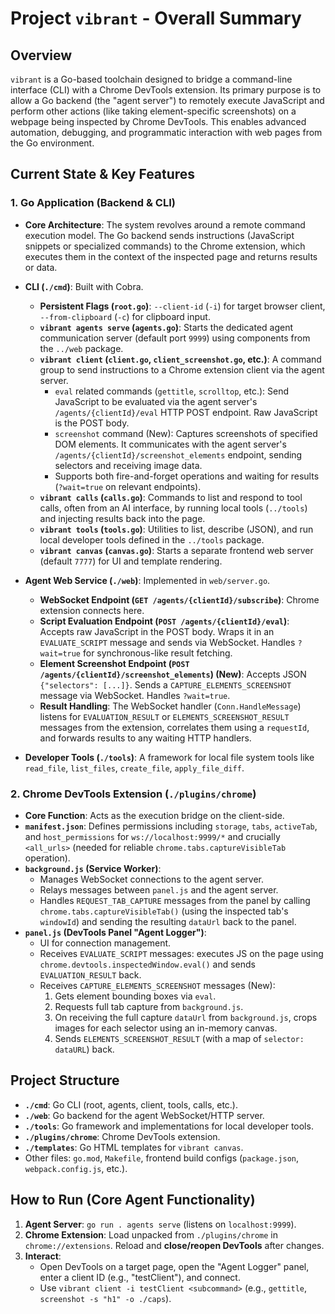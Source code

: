 # Project `vibrant` - Overall Summary

## Overview

`vibrant` is a Go-based toolchain designed to bridge a command-line interface (CLI) with a Chrome DevTools extension. Its primary purpose is to allow a Go backend (the "agent server") to remotely execute JavaScript and perform other actions (like taking element-specific screenshots) on a webpage being inspected by Chrome DevTools. This enables advanced automation, debugging, and programmatic interaction with web pages from the Go environment.

## Current State & Key Features

### 1. Go Application (Backend & CLI)

*   **Core Architecture**: The system revolves around a remote command execution model. The Go backend sends instructions (JavaScript snippets or specialized commands) to the Chrome extension, which executes them in the context of the inspected page and returns results or data.
*   **CLI (`./cmd`)**: Built with Cobra.
    *   **Persistent Flags (`root.go`)**: `--client-id` (`-i`) for target browser client, `--from-clipboard` (`-c`) for clipboard input.
    *   **`vibrant agents serve` (`agents.go`)**: Starts the dedicated agent communication server (default port `9999`) using components from the `../web` package.
    *   **`vibrant client` (`client.go`, `client_screenshot.go`, etc.)**: A command group to send instructions to a Chrome extension client via the agent server.
        *   `eval` related commands (`gettitle`, `scrolltop`, etc.): Send JavaScript to be evaluated via the agent server's `/agents/{clientId}/eval` HTTP POST endpoint. Raw JavaScript is the POST body.
        *   `screenshot` command (New): Captures screenshots of specified DOM elements. It communicates with the agent server's `/agents/{clientId}/screenshot_elements` endpoint, sending selectors and receiving image data.
        *   Supports both fire-and-forget operations and waiting for results (`?wait=true` on relevant endpoints).
    *   **`vibrant calls` (`calls.go`)**: Commands to list and respond to tool calls, often from an AI interface, by running local tools (`../tools`) and injecting results back into the page.
    *   **`vibrant tools` (`tools.go`)**: Utilities to list, describe (JSON), and run local developer tools defined in the `../tools` package.
    *   **`vibrant canvas` (`canvas.go`)**: Starts a separate frontend web server (default `7777`) for UI and template rendering.

*   **Agent Web Service (`./web`)**: Implemented in `web/server.go`.
    *   **WebSocket Endpoint (`GET /agents/{clientId}/subscribe`)**: Chrome extension connects here.
    *   **Script Evaluation Endpoint (`POST /agents/{clientId}/eval`)**: Accepts raw JavaScript in the POST body. Wraps it in an `EVALUATE_SCRIPT` message and sends via WebSocket. Handles `?wait=true` for synchronous-like result fetching.
    *   **Element Screenshot Endpoint (`POST /agents/{clientId}/screenshot_elements`) (New)**: Accepts JSON `{"selectors": [...]}`. Sends a `CAPTURE_ELEMENTS_SCREENSHOT` message via WebSocket. Handles `?wait=true`.
    *   **Result Handling**: The WebSocket handler (`Conn.HandleMessage`) listens for `EVALUATION_RESULT` or `ELEMENTS_SCREENSHOT_RESULT` messages from the extension, correlates them using a `requestId`, and forwards results to any waiting HTTP handlers.

*   **Developer Tools (`./tools`)**: A framework for local file system tools like `read_file`, `list_files`, `create_file`, `apply_file_diff`.

### 2. Chrome DevTools Extension (`./plugins/chrome`)

*   **Core Function**: Acts as the execution bridge on the client-side.
*   **`manifest.json`**: Defines permissions including `storage`, `tabs`, `activeTab`, and `host_permissions` for `ws://localhost:9999/*` and crucially `<all_urls>` (needed for reliable `chrome.tabs.captureVisibleTab` operation).
*   **`background.js` (Service Worker)**: 
    *   Manages WebSocket connections to the agent server.
    *   Relays messages between `panel.js` and the agent server.
    *   Handles `REQUEST_TAB_CAPTURE` messages from the panel by calling `chrome.tabs.captureVisibleTab()` (using the inspected tab's `windowId`) and sending the resulting `dataUrl` back to the panel.
*   **`panel.js` (DevTools Panel "Agent Logger")**: 
    *   UI for connection management.
    *   Receives `EVALUATE_SCRIPT` messages: executes JS on the page using `chrome.devtools.inspectedWindow.eval()` and sends `EVALUATION_RESULT` back.
    *   Receives `CAPTURE_ELEMENTS_SCREENSHOT` messages (New):
        1.  Gets element bounding boxes via `eval`.
        2.  Requests full tab capture from `background.js`.
        3.  On receiving the full capture `dataUrl` from `background.js`, crops images for each selector using an in-memory canvas.
        4.  Sends `ELEMENTS_SCREENSHOT_RESULT` (with a map of `selector: dataURL`) back.

## Project Structure

*   **`./cmd`**: Go CLI (root, agents, client, tools, calls, etc.).
*   **`./web`**: Go backend for the agent WebSocket/HTTP server.
*   **`./tools`**: Go framework and implementations for local developer tools.
*   **`./plugins/chrome`**: Chrome DevTools extension.
*   **`./templates`**: Go HTML templates for `vibrant canvas`.
*   Other files: `go.mod`, `Makefile`, frontend build configs (`package.json`, `webpack.config.js`, etc.).

## How to Run (Core Agent Functionality)

1.  **Agent Server**: `go run . agents serve` (listens on `localhost:9999`).
2.  **Chrome Extension**: Load unpacked from `./plugins/chrome` in `chrome://extensions`. Reload and **close/reopen DevTools** after changes.
3.  **Interact**: 
    *   Open DevTools on a target page, open the "Agent Logger" panel, enter a client ID (e.g., "testClient"), and connect.
    *   Use `vibrant client -i testClient <subcommand>` (e.g., `gettitle`, `screenshot -s "h1" -o ./caps`).
